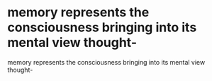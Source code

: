 # memory represents the consciousness bringing into its mental view thought-

memory represents the consciousness bringing into its mental view thought-